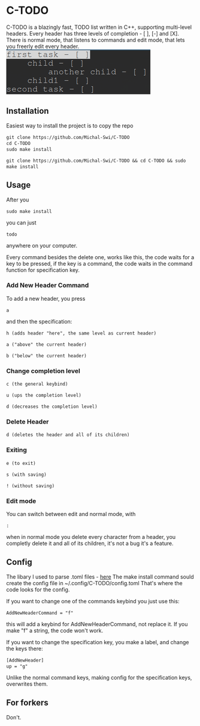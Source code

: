 # C-TODO
C-TODO is a blazingly fast, TODO list written in C++, supporting multi-level headers. 
Every header has three levels of completion - [ ], [-] and [X]. There is normal mode, 
that listens to commands and edit mode, that lets you freerly edit every header.
![example](example.png)

## Installation
Easiest way to install the project is to copy the repo
```
git clone https://github.com/Michal-Swi/C-TODO
cd C-TODO
sudo make install
```
```
git clone https://github.com/Michal-Swi/C-TODO && cd C-TODO && sudo make install
```
## Usage
After you
```
sudo make install
```
you can just 
```
todo
```
anywhere on your computer.

Every command besides the delete one, works like this, the code waits for a key
to be pressed, if the key is a command, the code waits in the command function 
for specification key. 

### Add New Header Command
To add a new header, you press
```
a
```
and then the specification:
```
h (adds header "here", the same level as current header)
```
```
a ("above" the current header)
```
```
b ("below" the current header)
```

### Change completion level
```
c (the general keybind)
```
```
u (ups the completion level)
```
```
d (decreases the completion level)
```

### Delete Header
```
d (deletes the header and all of its children)
```

### Exiting
```
e (to exit)
```
```
s (with saving)
```
```
! (without saving)
```

### Edit mode
You can switch between edit and normal mode, with
```
:
```
when in normal mode you delete every character from a header, you completly delete it
and all of its children, it's not a bug it's a feature. 

## Config
The libary I used to parse .toml files - [here](https://marzer.github.io/tomlplusplus/)
The make install command sould create the config file in ~/.config/C-TODO/config.toml
That's where the code looks for the config.

If you want to change one of the commands keybind you just use this:
```
AddNewHeaderCommand = "f"
```
this will add a keybind for AddNewHeaderCommand, not replace it.
If you make "f" a string, the code won't work.

If you want to change the specification key, you make a label, and change the keys there:
```
[AddNewHeader]
up = "g"
```
Unlike the normal command keys, making config for the specification keys, overwrites them.

## For forkers
Don't.
